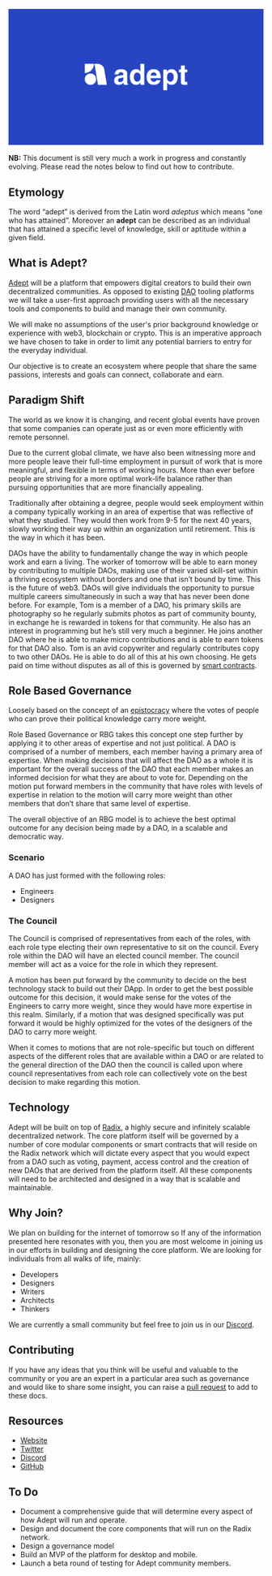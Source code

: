 ![](banner.jpg)

**NB:** This document is still very much a work in progress and constantly evolving. Please read the notes below to find out how to contribute.

## Etymology

The word “adept” is derived from the Latin word *adeptus* which means “one who has attained”. Moreover an **adept** can be described as an individual that has attained a specific level of knowledge, skill or aptitude within a given field.

## What is Adept?

[Adept](https://adeptdao.org/) will be a platform that empowers digital creators to build their own decentralized communities. As opposed to existing [DAO](https://cointelegraph.com/ethereum-for-beginners/what-is-a-decentralized-autonomous-organization-and-how-does-a-dao-work) tooling platforms we will take a user-first approach providing users with all the necessary tools and components to build and manage their own community. 

We will make no assumptions of the user's prior background knowledge or experience with web3, blockchain or crypto. This is an imperative approach we have chosen to take in order to limit any potential barriers to entry for the everyday individual.
 
Our objective is to create an ecosystem where people that share the same passions, interests and goals can connect, collaborate and earn.

## Paradigm Shift

The world as we know it is changing, and recent global events have proven that some companies can operate just as or even more efficiently with remote personnel.

Due to the current global climate, we have also been witnessing more and more people leave their full-time employment in pursuit of work that is more meaningful, and flexible in terms of working hours. More than ever before people are striving for a more optimal work-life balance rather than pursuing opportunities that are more financially appealing.

Traditionally after obtaining a degree, people would seek employment within a company typically working in an area of expertise that was reflective of what they studied. They would then work from 9-5 for the next 40 years, slowly working their way up within an organization until retirement. This is the way in which it has been.

DAOs have the ability to fundamentally change the way in which people work and earn a living. The worker of tomorrow will be able to earn money by contributing to multiple DAOs, making use of their varied skill-set within a thriving ecosystem without borders and one that isn’t bound by time. This is the future of web3.
DAOs will give individuals the opportunity to pursue multiple careers simultaneously in such a way that has never been done before. For example, Tom is a member of a DAO, his primary skills are photography so he regularly submits photos as part of community bounty, in exchange he is rewarded in tokens for that community. He also has an interest in programming but he’s still very much a beginner. He joins another DAO where he is able to make micro contributions and is able to earn tokens for that DAO also. Tom is an avid copywriter and regularly contributes copy to two other DAOs. He is able to do all of this at his own choosing. He gets paid on time without disputes as all of this is governed by [smart contracts](https://www.investopedia.com/terms/s/smart-contracts.asp).

## Role Based Governance

Loosely based on the concept of an [epistocracy](https://www.vox.com/2018/7/23/17581394/against-democracy-book-epistocracy-jason-brennan) where the votes of people who can prove their political knowledge carry more weight.

Role Based Governance or RBG takes this concept one step further by applying it to other areas of expertise and not just political. A DAO is comprised of a number of members, each member having a primary area of expertise. When making decisions that will affect the DAO as a whole it is important for the overall success of the DAO that each member makes an informed decision for what they are about to vote for. Depending on the motion put forward members in the community that have roles with levels of expertise in relation to the motion will carry more weight than other members that don’t share that same level of expertise. 

The overall objective of an RBG model is to achieve the best optimal outcome for any decision being made by a DAO, in a scalable and democratic way. 

### Scenario

A DAO has just formed with the following roles:

- Engineers
- Designers

### The Council

The Council is comprised of representatives from each of the roles, with each role type electing their own representative to sit on the council. Every role within the DAO will have an elected council member. The council member will act as a voice for the role in which they represent.

A motion has been put forward by the community to decide on the best technology stack to build out their DApp. In order to get the best possible outcome for this decision, it would make sense for the votes of the Engineers to carry more weight, since they would have more expertise in this realm. Similarly, if a motion that was designed specifically was put forward it would be highly optimized for the votes of the designers of the DAO to carry more weight. 

When it comes to motions that are not role-specific but touch on different aspects of the different roles that are available within a DAO or are related to the general direction of the DAO then the council is called upon where council representatives from each role can collectively vote on the best decision to make regarding this motion.


## Technology

Adept will be built on top of [Radix](https://www.radixdlt.com/), a highly secure and infinitely scalable decentralized network. The core platform itself will be governed by a number of core modular components or smart contracts that will reside on the Radix network which will dictate every aspect that you would expect from a DAO such as voting, payment, access control and the creation of new DAOs that are derived from the platform itself. All these components will need to be architected and designed in a way that is scalable and maintainable.

## Why Join?

We plan on building for the internet of tomorrow so If any of the information presented here resonates with you, then you are most welcome in joining us in our efforts in building and designing the core platform. We are looking for individuals from all walks of life, mainly:

* Developers
* Designers
* Writers
* Architects
* Thinkers

We are currently a small community but feel free to join us in our [Discord](https://discord.gg/8s3SVVfKYz).

## Contributing

If you have any ideas that you think will be useful and valuable to the community or you are an expert in a particular area such as governance and would like to share some insight, you can raise a [pull request](https://docs.github.com/en/pull-requests/collaborating-with-pull-requests/proposing-changes-to-your-work-with-pull-requests/about-pull-requests) to add to these docs.


## Resources

* [Website](https://adeptdao.org/)
* [Twitter](https://twitter.com/adeptdao)
* [Discord](https://discord.gg/8s3SVVfKYz)
* [GitHub](https://github.com/adeptdao)

## To Do

* Document a comprehensive guide that will determine every aspect of how Adept will run and operate.
* Design and document the core components that will run on the Radix network.
* Design a governance model
* Build an MVP of the platform for desktop and mobile.
* Launch a beta round of testing for Adept community members.





